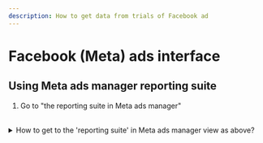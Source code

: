 ```yaml
---
description: How to get data from trials of Facebook ad
---
```


# Facebook (Meta) ads interface

## Using Meta ads manager reporting suite

1. Go to  "the reporting suite in Meta ads manager" \
   <img src="../../.gitbook/assets/image (24).png" alt="" data-size="original">

<details>

<summary>How to get to the 'reporting suite' in Meta ads manager view as above?</summary>

URL should look like: \
[`https://business.facebook.com/adsmanager/reporting/manage?act=ACCOUNTNUMBER&business_id=BUSINESSID`](https://business.facebook.com/adsmanager/reporting/manage?act=678706932730469\&business\_id=1149856198387391)``\
``

1. Go to [https://business.facebook.com/adsmanager/](https://business.facebook.com/adsmanager/manage/campaigns?act=204215465)
2. Click on the relevant account/campaign

![](<../../.gitbook/assets/image (17).png>)\
3\. Put in some filters:\
![](<../../.gitbook/assets/image (9).png>)

</details>

&#x20;



